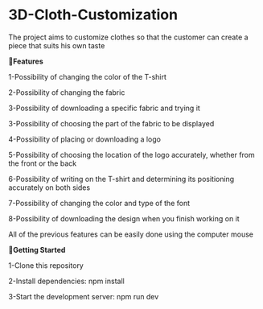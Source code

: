 ﻿# 3D-Cloth-Customization
The project aims to customize clothes so that the customer can create a piece that suits his own taste

**🔶Features**

1-Possibility of changing the color of the T-shirt

2-Possibility of changing the fabric

3-Possibility of downloading a specific fabric and trying it

3-Possibility of choosing the part of the fabric to be displayed

4-Possibility of placing or downloading a logo

5-Possibility of choosing the location of the logo accurately, whether from the front or the back

6-Possibility of writing on the T-shirt and determining its positioning accurately on both sides

7-Possibility of changing the color and type of the font

8-Possibility of downloading the design when you finish working on it

All of the previous features can be easily done using the computer mouse

**🔶Getting Started**

1-Clone this repository

2-Install dependencies: npm install

3-Start the development server: npm run dev

